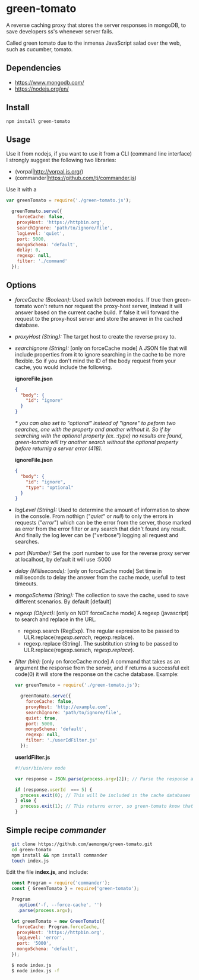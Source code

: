 # green-tomato
A reverse caching proxy that stores the server responses in mongoDB, to save developers ss\'s whenever server fails.

Called green tomato due to the inmensa JavaScript salad over the web, such as cucumber, tomato.


## Dependencies

* https://www.mongodb.com/
* https://nodejs.org/en/

## Install

`npm install green-tomato`

## Usage
Use it from nodejs, if you want to use it from a CLI (command line interface) I strongly suggest the following two
libraries:
  * (vorpal|http://vorpal.js.org/)
  * (commander|https://github.com/tj/commander.js)

Use it with a

```javascript
var greenTomato = require('./green-tomato.js');

  greenTomato.serve({
    forceCache: false,
    proxyHost: 'https://httpbin.org',
    searchIgnore: 'path/to/ignore/file',
    logLevel: 'quiet',
    port: 5000,
    mongoSchema: 'default',
    delay: 0,
    regexp: null,
    filter: './command'
  });
```

## Options

* *forceCache (Boolean)*: Used switch between modes. If true then green-tomato won't return nor request the proxy-host server, instead
    it will answer based on the current cache build. If false it will forward the request to the proxy-host server and
    store the answer in the cached database.

* *proxyHost (String):* The target host to create the reverse proxy to.

* *searchIgnore (String):* [only on forceCache mode] A JSON file that will include properties from it to ignore
    searching in the cache to be more flexible. So if you don't mind the ID of the body request from your cache, you
    would include the following.

    **ignoreFile.json**
    ```json
    {
      "body": {
        "id": "ignore"
      }
    }
    ```

    _* you can also set to "optional" instead of "ignore" to peform two searches, one with the property and another
    without it. So if by searching with the optional property (ex. :type) no results are found, green-tomato will try
    another search without the optional property before returnig a server error (418)._

    **ignoreFile.json**
    ```json
    {
      "body": {
        "id": "ignore",
        "type": "optional"
      }
    }
    ```

* *logLevel (String):* Used to determine the amount of information to show in the console. From nothign ("*quiet*" or
  *null*) to only the errors in requests ("*error*") which can be the error from the server, those marked as error from
  the error filter or any search that didn't found any result. And finally the log lever can be
  ("verbose") logging all request and searches.

* *port (Number):* Set the :port number to use for the reverse proxy server at localhost, by default it will use :5000

* *delay (Milliseconds):* [only on forceCache mode] Set time in milliseconds to delay the answer from the cache mode,
usefull to test timeouts.

* *mongoSchema (String):* The collection to save the cache, used to save different scenarios. By default [default]

* *regexp (Object):* [only on NOT forceCache mode] A regexp (javascript) to search and replace in the URL.
  * regexp.search (RegExp). The regular expresion to be passed to ULR.replace(*regexp.serach*, regexp.replace).
  * regexp.replace (String). The susbtitution string to be passed to ULR.replace(regexp.serach, *regexp.replace*).

* *filter (bin):* [only on forceCache mode] A command that takes as an argument the response from the server, and if returns a successful exit code(0) it will store the response on the cache database. Example:
  ```javascript
  var greenTomato = require('./green-tomato.js');

    greenTomato.serve({
      forceCache: false,
      proxyHost: 'http://example.com',
      searchIgnore: 'path/to/ignore/file',
      quiet: true,
      port: 5000,
      mongoSchema: 'default',
      regexp: null,
      filter: './userIdFilter.js'
    });
  ```

  **userIdFilter.js**
    ```javascript
    #!/usr/bin/env node

    var response = JSON.parse(process.argv[2]); // Parse the response as JSON with node ;)

    if (response.userId  === 5) {
      process.exit(0); // This will be included in the cache databases
    } else {
      process.exit(1); // This returns error, so green-tomato know that for the current request skip it from storing it.
    }
    ```


## Simple recipe *commander*

```bash
  git clone https://github.com/aemonge/green-tomato.git
  cd green-tomato
  npm install && npm install commander
  touch index.js
```

Edit the file **index.js**, and include:

```javascript
  const Program = require('commander');
  const { GreenTomato } = require('green-tomato');

  Program
    .option('-f, --force-cache', '')
    .parse(process.argv);

  let greenTomato = new GreenTomato({
    forceCache: Program.forceCache,
    proxyHost: 'https://httpbin.org',
    logLevel: 'error',
    port: '5000',
    mongoSchema: 'default',
  });
```

```bash
  $ node index.js
  $ node index.js -f
```
